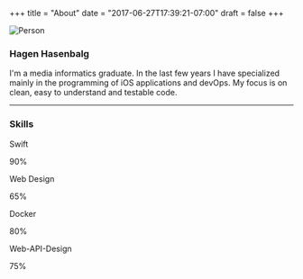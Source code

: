 +++
title = "About"
date = "2017-06-27T17:39:21-07:00"
draft = false
+++

<div class="w3-row">
  <div class="w3-col s4">
    <img src="/images/IMG_2528.jpg" alt="Person">
  </div>
  <div class="w3-col s8 w3-padding">

<h3>Hagen Hasenbalg</h3>

I'm a media informatics graduate. In the last few years I have specialized mainly in the programming of iOS applications and devOps. My focus is on clean, easy to understand and testable code.

  </div>
</div>




---

### Skills 

<p class="w3-wide">Swift</p>
<div class="w3-white">
    <div class="w3-container w3-padding-small w3-center w3-grey" style="width:90%">90%</div>
</div>
<p class="w3-wide">Web Design</p>
<div class="w3-white">
    <div class="w3-container w3-padding-small w3-center w3-grey" style="width:65%">65%</div>
</div>
<p class="w3-wide">Docker</p>
<div class="w3-white">
    <div class="w3-container w3-padding-small w3-center w3-grey" style="width:80%">80%</div>
</div>
<p class="w3-wide">Web-API-Design</p>
<div class="w3-white">
    <div class="w3-container w3-padding-small w3-center w3-grey" style="width:75%">75%</div>
</div>
